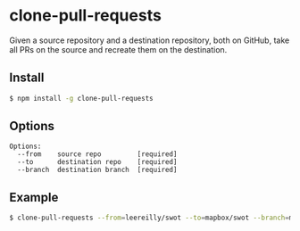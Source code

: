 # clone-pull-requests

Given a source repository and a destination repository, both on GitHub,
take all PRs on the source and recreate them on the destination.

## Install

```sh
$ npm install -g clone-pull-requests
```

## Options

```
Options:
  --from    source repo         [required]
  --to      destination repo    [required]
  --branch  destination branch  [required]
```

## Example

```sh
$ clone-pull-requests --from=leereilly/swot --to=mapbox/swot --branch=master
```
